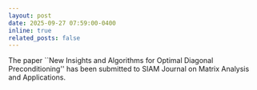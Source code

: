 ```yaml
---
layout: post
date: 2025-09-27 07:59:00-0400
inline: true
related_posts: false
---
```


The paper ``New Insights and Algorithms for Optimal Diagonal Preconditioning'' has been submitted to SIAM Journal on Matrix Analysis and Applications.


